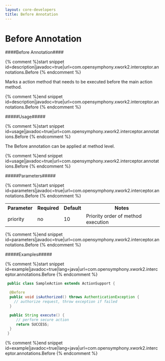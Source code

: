 ```yaml
---
layout: core-developers
title: Before Annotation
---
```


# Before Annotation

####Before Annotation####



{% comment %}start snippet id=description|javadoc=true|url=com.opensymphony.xwork2.interceptor.annotations.Before {% endcomment %}
<p> Marks a action method that needs to be executed before the main action method.
</p>
{% comment %}end snippet id=description|javadoc=true|url=com.opensymphony.xwork2.interceptor.annotations.Before {% endcomment %}

#####Usage#####



{% comment %}start snippet id=usage|javadoc=true|url=com.opensymphony.xwork2.interceptor.annotations.Before {% endcomment %}
<p> The Before annotation can be applied at method level.

</p>
{% comment %}end snippet id=usage|javadoc=true|url=com.opensymphony.xwork2.interceptor.annotations.Before {% endcomment %}

#####Parameters#####



{% comment %}start snippet id=parameters|javadoc=true|url=com.opensymphony.xwork2.interceptor.annotations.Before {% endcomment %}
<p> <table class='confluenceTable' summary=''>
 <tr>
 <th class='confluenceTh'> Parameter </th>
 <th class='confluenceTh'> Required </th>
 <th class='confluenceTh'> Default </th>
 <th class='confluenceTh'> Notes </th>
 </tr>
 <tr>
 <td class='confluenceTd'>priority</td>
 <td class='confluenceTd'>no</td>
 <td class='confluenceTd'>10</td>
 <td class='confluenceTd'>Priority order of method execution</td>
 </tr>
 </table>
</p>
{% comment %}end snippet id=parameters|javadoc=true|url=com.opensymphony.xwork2.interceptor.annotations.Before {% endcomment %}

#####Examples#####



{% comment %}start snippet id=example|javadoc=true|lang=java|url=com.opensymphony.xwork2.interceptor.annotations.Before {% endcomment %}

```java
 public class SampleAction extends ActionSupport {

  @Before
  public void isAuthorized() throws AuthenticationException {
    // authorize request, throw exception if failed
  }

  public String execute() {
     // perform secure action
     return SUCCESS;
  }
 }

```

{% comment %}end snippet id=example|javadoc=true|lang=java|url=com.opensymphony.xwork2.interceptor.annotations.Before {% endcomment %}
